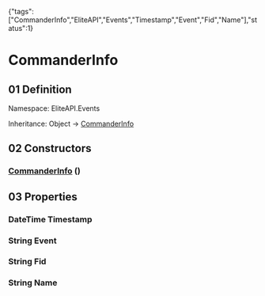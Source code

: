 {"tags":["CommanderInfo","EliteAPI","Events","Timestamp","Event","Fid","Name"],"status":1}

# CommanderInfo

## 01 Definition

Namespace: <span class='code'>EliteAPI.Events</span>

Inheritance: <span class='code'>Object</span> → <span class='code'>[CommanderInfo](../../EliteAPI/Events/CommanderInfo.html)</span>

## 02 Constructors

### <span class='code'>[CommanderInfo](../../EliteAPI/Events/CommanderInfo.html)</span> ()

## 03 Properties

### <span class='code'>DateTime</span> Timestamp

### <span class='code'>String</span> Event

### <span class='code'>String</span> Fid

### <span class='code'>String</span> Name

